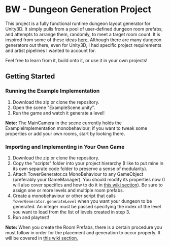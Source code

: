 # BW - Dungeon Generation Project
This project is a fully functional runtime dungeon layout generator for Unity3D. 
It simply pulls from a pool of user-defined dungeon room prefabs, and attempts to arrange them, randomly, to meet a target room count.
It is inspired from some of these ideas [here.](http://blog.elysianlegends.com/?p=11)
Although there are many dungeon generators out there, even for Unity3D, I had specific project requirements and artist pipelines I wanted to account for.

Feel free to learn from it, build onto it, or use it in your own projects!

## Getting Started
### Running the Example Implementation
1. Download the zip or clone the repository.
2. Open the scene "ExampleScene.unity".
3. Run the game and watch it generate a level!

**Note:** The MainCamera in the scene currently holds the ExampleImplementation monobehaviour; 
if you want to tweak some properties or add your own rooms, start by looking there.

### Importing and Implementing in Your Own Game
1. Download the zip or clone the repository.
2. Copy the "scripts" folder into your project hierarchy 
(I like to put mine in its own separate code folder to preserve a sense of modularity).
3. Attach TowerGenerator.cs MonoBehaviour to any GameObject (preferably your GameManager). You should modify its properties now
(I will also cover specifics and how to do it in [this wiki section]()). Be sure to assign one or more levels and multiple room prefabs.
4. Create a monobehaviour or other script that calls `TowerGenerator.generateLevel` when you want your dungeon to be generated. 
An integer must be passed specifying the index of the level you want to load from the list of levels created in step 3.
5. Run and playtest!

**Note:**
When you create the Room Prefabs, there is a certain procedure you must follow in order for the placement and generation to occur properly.
It will be covered in [this wiki section.]()
